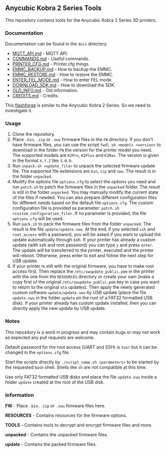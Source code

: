 ## Anycubic Kobra 2 Series Tools

This repository contains tools for the Anycubic Kobra 2 Series 3D printers.

### Documentation

Documentation can be found in the `docs` directory.

- [MQTT_API.md](docs/MQTT_API.md) - MQTT API.
- [COMMANDS.md](docs/COMMANDS.md) - Useful commands.
- [PRINTER_CFG.md](docs/PRINTER_CFG.md) - Printer.cfg things.
- [EMMC_BACKUP.md](docs/EMMC_BACKUP.md) - How to backup the EMMC.
- [EMMC_RESTORE.md](docs/EMMC_RESTORE.md) - How to restore the EMMC.
- [ENTER_FEL_MODE.md](docs/ENTER_FEL_MODE.md) - How to enter FEL mode.
- [DOWNLOAD_SDK.md](docs/DOWNLOAD_SDK.md) - How to download the SDK.
- [OLD_INFO.md](docs/OLD_INFO.md) - Old information.
- [CREDITS.md](docs/CREDITS.md) - Credits.

This [flashforge](https://github.com/FlashforgeOfficial/AD5M_Series_Klipper) is similar to the Anycubic Kobra 2 Series. So we need to investigate it.

### Usage

1. Clone the repository.
2. Place `.bin`, `.zip` or `.swu` firmware files in the `FW` directory.
   If you don't have firmware files, you can use the script `fwdl.sh <model> <version>` to download in the folder `FW` the version for the printer model you need. The supported models are `K2Pro`, `K2Plus` and `K2Max`. The version is given in the format `X.Y.Z` like `3.0.9`.
3. Run `unpack.sh <update_file>` to unpack the selected firmware update file. The supported file extensions are `bin`, `zip` and `swu`. The result is in the folder `unpacked`.
4. Modify the options file `options.cfg` to select the options you need and run `patch.sh` to patch the firmware files in the `unpacked` folder. The result is still in the folder `unpacked`. You may manually modify the current state of the files if needed. You can also prepare different configuration files for different needs based on the default file `options.cfg`. The custom configuration file is provided as parameter: `patch.sh <custom_configuration_file>`. If no parameter is provided, the file `options.cfg` will be used.
5. Run `pack.sh` to pack the firmware files from the folder `unpacked`. The result is the file `update/update.swu`. At the end, if you selected `ssh` and `root_access` with a password, you will be asked if you want to upload the update automatically through ssh. If your printer has already a custom update (with ssh and root password) you can type `y` and press `enter`. The update will be transferred to the printer, executed and the printer will reboot. Otherwise, press enter to exit and follow the next step for USB update.
6. If your printer is still with the original firmware, you have to make root access first. Then replace the `/etc/swupdate_public.pem` in the printer with the one from the `RESOURCES` directory or create your own (make a copy first of the original `/etc/swupdate_public.pem` key in case you want to return to the original `ota` updates). Then apply the newly generated custom software `update/update.swu` by USB update (place the file `update.swu` in the folder `update` on the root of a FAT32 formatted USB disk). If your printer already has custom update installed, then you can directly apply the new update by USB update.

### Notes

This repository is a work in progress and may contain bugs or may not work as expected any pull requests are welcome.

Default password for the root access (UART and SSH) is `toor` but it can be changed in the `options.cfg` file.

Start the scripts directly by `./script_name.sh <parameters>` to be started by the requested `bash` shell. Shells like `sh` are not compatible at this time.

Use only FAT32 formatted USB disks and place the file `update.swu` inside a folder `update` created at the root of the USB disk.

### Information

**FW** - Place `.bin`, `.zip` or `.swu` firmware files here.

**RESOURCES** - Contains resources for the firmware options.

**TOOLS** - Contains tools to decrypt and encrypt firmware files and more.

**unpacked** - Contains the unpacked firmware files.

**update** - Contains the packed firmware files.
